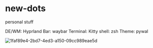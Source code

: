 # new-dots
personal stuff

DE/WM: Hyprland
Bar: waybar
Terminal: Kitty
shell: zsh
Theme: pywal



![1faf89e4-2bd7-4ed3-a150-09cc989eae5d](https://github.com/ssamin69/new-dots/assets/72408262/25d7b90a-77f4-47ca-959e-10a3b9d04a58)
